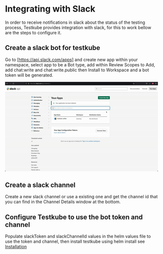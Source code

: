 # Integrating with Slack

In order to receive notifications in slack about the status of the testing process, Testkube provides integration with slack, for this to work bellow are the steps to configure it.

## Create a slack bot for testkube

Go to [https://api.slack.com/apps] and create new app within your namespace, select app to be a Bot type, add within Review Scopes to Add, add chat:write and chat:write.public then Install to Workspace and a bot token will be generated.

![img.gif](img/create-slack-bot.gif)

## Create a slack channel

Create a new slack channel or use a existing one and get the channel id that you can find in the Channel Details window at the bottom.

## Configure Testkube to use the bot token and channel

Populate slackToken and slackChannelId values in the helm values file to use the token and channel, then install testkube using helm install see [Installation](installing.md)